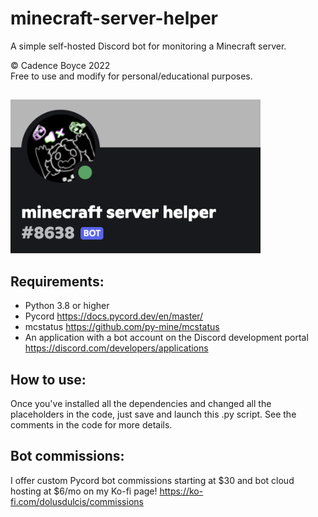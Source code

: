 # minecraft-server-helper
A simple self-hosted Discord bot for monitoring a Minecraft server.  

© Cadence Boyce 2022  
Free to use and modify for personal/educational purposes.  
##
<img src="https://github.com/cadenxa/minecraft-server-helper/blob/main/mcserverhelper-image.png" alt="screenshot" width="400"/>

## Requirements: 
 - Python 3.8 or higher
 - Pycord https://docs.pycord.dev/en/master/
 - mcstatus https://github.com/py-mine/mcstatus 
 - An application with a bot account on the Discord development portal https://discord.com/developers/applications 
 
## How to use:
Once you've installed all the dependencies and changed all the placeholders in the code, just save and launch this .py script. See the comments in the code for more details.

## Bot commissions:
I offer custom Pycord bot commissions starting at $30 and bot cloud hosting at $6/mo on my Ko-fi page! https://ko-fi.com/dolusdulcis/commissions
